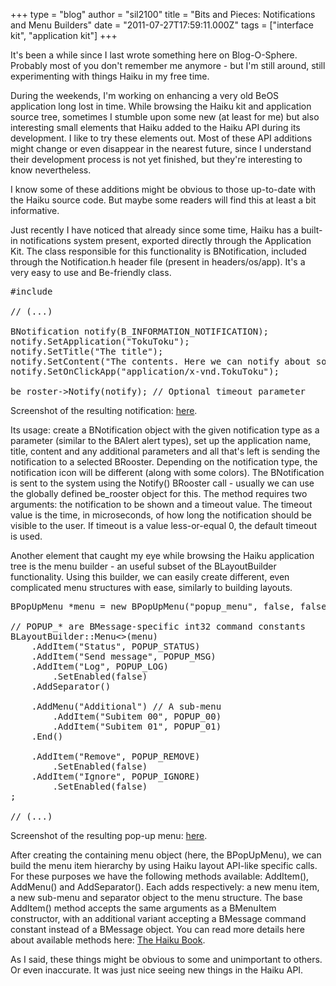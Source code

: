 +++
type = "blog"
author = "sil2100"
title = "Bits and Pieces: Notifications and Menu Builders"
date = "2011-07-27T17:59:11.000Z"
tags = ["interface kit", "application kit"]
+++

It's been a while since I last wrote something here on Blog-O-Sphere. Probably most of you don't remember me anymore - but I'm still around, still experimenting with things Haiku in my free time.

During the weekends, I'm working on enhancing a very old BeOS application long lost in time. While browsing the Haiku kit and application source tree, sometimes I stumble upon some new (at least for me) but also interesting small elements that Haiku added to the Haiku API during its development. I like to try these elements out. Most of these API additions might change or even disappear in the nearest future, since I understand their development process is not yet finished, but they're interesting to know nevertheless.

I know some of these additions might be obvious to those up-to-date with the Haiku source code. But maybe some readers will find this at least a bit informative.
<!--more-->
Just recently I have noticed that already since some time, Haiku has a built-in notifications system present, exported directly through the Application Kit. The class responsible for this functionality is BNotification, included through the Notification.h header file (present in headers/os/app). It's a very easy to use and Be-friendly class.

<pre>#include <Notification.h>

// (...)

BNotification notify(B_INFORMATION_NOTIFICATION);
notify.SetApplication("TokuToku");
notify.SetTitle("The title");
notify.SetContent("The contents. Here we can notify about something important!");
notify.SetOnClickApp("application/x-vnd.TokuToku");

be_roster->Notify(notify); // Optional timeout parameter</pre>

Screenshot of the resulting notification: <a href="http://sil2100.vexillium.org/content/notify.png" title="BNotification">here</a>.


Its usage: create a BNotification object with the given notification type as a parameter (similar to the BAlert alert types), set up the application name, title, content and any additional parameters and all that's left is sending the notification to a selected BRooster. Depending on the notification type, the notification icon will be different (along with some colors).
The BNotification is sent to the system using the Notify() BRooster call - usually we can use the globally defined be_rooster object for this. The method requires two arguments: the notification to be shown and a timeout value. The timeout value is the time, in microseconds, of how long the notification should be visible to the user. If timeout is a value less-or-equal 0, the default timeout is used.

Another element that caught my eye while browsing the Haiku application tree is the menu builder - an useful subset of the BLayoutBuilder functionality. Using this builder, we can easily create different, even complicated menu structures with ease, similarly to building layouts.

<pre>BPopUpMenu *menu = new BPopUpMenu("popup_menu", false, false);

// POPUP_* are BMessage-specific int32 command constants
BLayoutBuilder::Menu<>(menu)
	.AddItem("Status", POPUP_STATUS)
	.AddItem("Send message", POPUP_MSG)
	.AddItem("Log", POPUP_LOG)
		.SetEnabled(false)
	.AddSeparator()

	.AddMenu("Additional") // A sub-menu
		.AddItem("Subitem 00", POPUP_00)
		.AddItem("Subitem 01", POPUP_01)
	.End()

	.AddItem("Remove", POPUP_REMOVE)
		.SetEnabled(false)
	.AddItem("Ignore", POPUP_IGNORE)
		.SetEnabled(false)
;

// (...)</pre>

Screenshot of the resulting pop-up menu: <a href="http://sil2100.vexillium.org/content/menubuilder.png" title="Pop-up menu">here</a>.

After creating the containing menu object (here, the BPopUpMenu), we can build the menu item hierarchy by using Haiku layout API-like specific calls. For these purposes we have the following methods available: AddItem(), AddMenu() and AddSeparator(). Each adds respectively: a new menu item, a new sub-menu and separator object to the menu structure. The base AddItem() method accepts the same arguments as a BMenuItem constructor, with an additional variant accepting a BMessage command constant instead of a BMessage object.
You can read more details here about available methods here: <a href="https://api.haiku-os.org/classBLayoutBuilder_1_1Menu.html" title="The Haiku Book">The Haiku Book</a>.

As I said, these things might be obvious to some and unimportant to others. Or even inaccurate. It was just nice seeing new things in the Haiku API.